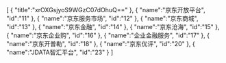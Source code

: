 [
	{
		"title":"xrOXGsjyoS9WGzC07dOhuQ=="
	},
	{
		"name":"京东开放平台",
		"id":"11"
	},
	{
		"name":"京东服务市场",
		"id":"12"
	},
	{
		"name":"京东商城",
		"id":"13"
	},
	{
		"name":"京东金融",
		"id":"14"
	},
	{
		"name":"京东沧海",
		"id":"15"
	},
	{
		"name":"京东企业购",
		"id":"16"
	},
	{
		"name":"企业金融服务",
		"id":"17"
	},
	{
		"name":"京东开普勒",
		"id":"18"
	},
	{
		"name":"京东优评",
		"id":"20"
	},
	{
		"name":"JDATA智汇平台",
		"id":"23"
	}
]